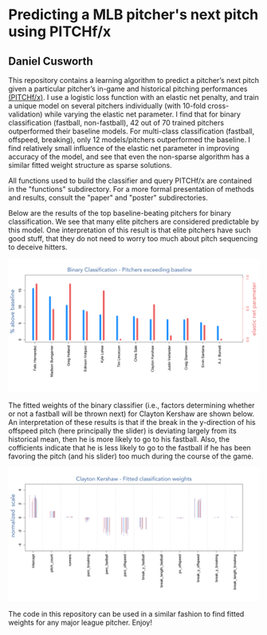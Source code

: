 # Predicting a MLB pitcher's next pitch using PITCHf/x
## Daniel Cusworth

This repository contains a learning algorithm to predict a pitcher’s next pitch given a particular pitcher’s in-game and historical pitching performances [(PITCHf/x)](http://www.sportvision.com/baseball/pitchfx). I use a logistic loss function with an elastic net penalty, and train a unique model on several pitchers individually (with 10-fold cross-validation) while varying the elastic net parameter. I find that for binary classification (fastball, non-fastball), 42 out of 70 trained pitchers outperformed their baseline models. For multi-class classification (fastball, offspeed, breaking), only 12 models/pitchers outperformed the baseline. I find relatively small influence of the elastic net parameter in improving accuracy of the model, and see that even the non-sparse algorithm has a similar fitted weight structure as sparse solutions.


All functions used to build the classifier and query PITCHf/x are contained in the "functions" subdirectory. For a more formal presentation of methods and results, consult the "paper" and "poster" subdirectories.


Below are the results of the top baseline-beating pitchers for binary classification. We see that many elite pitchers are considered predictable by this model. One interpretation of this result is that elite pitchers have such good stuff, that they do not need to worry too much about pitch sequencing to deceive hitters.

<img src="https://github.com/dcusworth/pitch_prediction/blob/master/img/bin1.png" alt="binary" WIDTH="700"/>


The fitted weights of the binary classifier (i.e., factors determining whether or not a fastball will be thrown next) for Clayton Kershaw are shown below. An interpretation of these results is that if the break in the y-direction of his offspeed pitch (here principally the slider) is deviating largely from its historical mean, then he is more likely to go to his fastball. Also, the cofficients indicate that he is less likely to go to the fastball if he has been favoring the pitch (and his slider) too much during the course of the game. 


<img src="https://github.com/dcusworth/pitch_prediction/blob/master/img/clayton1.png" alt="clayton" WIDTH="700"/>


The code in this repository can be used in a similar fashion to find fitted weights for any major league pitcher. Enjoy!
